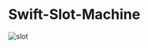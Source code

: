 # Swift-Slot-Machine
![slot](https://user-images.githubusercontent.com/50315818/101500881-0e6f0800-3995-11eb-87e5-8fdd6d4ca73d.jpeg)
